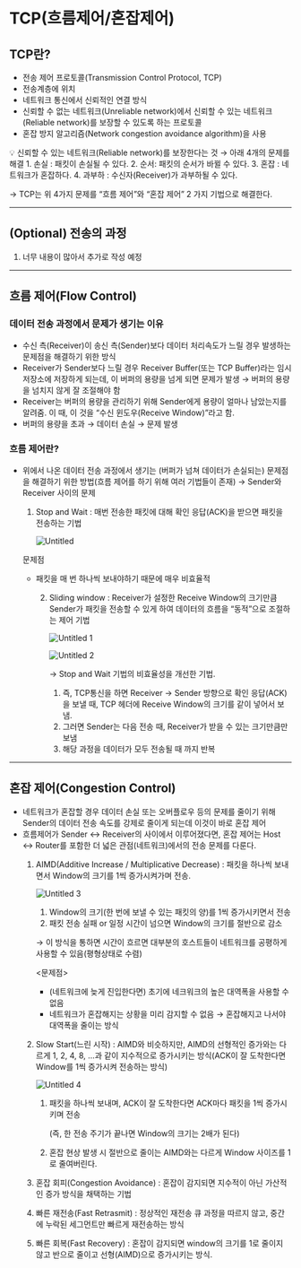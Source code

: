 # TCP(흐름제어/혼잡제어)

## TCP란?

- 전송 제어 프로토콜(Transmission Control Protocol, TCP)
- 전송계층에 위치
- 네트워크 통신에서 신뢰적인 연결 방식
- 신뢰할 수 없는 네트워크(Unreliable network)에서 신뢰할 수 있는 네트워크(Reliable network)를 보장할 수 있도록 하는 프로토콜
- 혼잡 방지 알고리즘(Network congestion avoidance algorithm)을 사용

<aside>
💡 신뢰할 수 있는 네트워크(Reliable network)를 보장한다는 것 → 아래 4개의 문제를 해결
1. 손실 : 패킷이 손실될 수 있다.
2. 순서: 패킷의 순서가 바뀔 수 있다.
3. 혼잡 : 네트워크가 혼잡하다.
4. 과부하 : 수신자(Receiver)가 과부하될 수 있다.

</aside>

→ TCP는 위 4가지 문제를 “흐름 제어”와 “혼잡 제어” 2 가지 기법으로 해결한다.

---

## (Optional) 전송의 과정

1. 너무 내용이 많아서 추가로 작성 예정

---

## 흐름 제어(Flow Control)

### 데이터 전송 과정에서 문제가 생기는 이유

- 수신 측(Receiver)이 송신 측(Sender)보다 데이터 처리속도가 느릴 경우 발생하는 문제점을 해결하기 위한 방식
- Receiver가 Sender보다 느릴 경우 Receiver Buffer(또는 TCP Buffer)라는 임시 저장소에 저장하게 되는데, 이 버퍼의 용량을 넘게 되면 문제가 발생 → 버퍼의 용량을 넘치지 않게 잘 조절해야 함
- Receiver는 버퍼의 용량을 관리하기 위해 Sender에게 용량이 얼마나 남았는지를 알려줌. 이 때, 이 것을 “수신 윈도우(Receive Window)”라고 함.
- 버퍼의 용량을 초과 → 데이터 손실 → 문제 발생

### 흐름 제어란?

- 위에서 나온 데이터 전송 과정에서 생기는 (버퍼가 넘쳐 데이터가 손실되는) 문제점을 해결하기 위한 방법(흐름 제어를 하기 위해 여러 기법들이 존재) → Sender와 Receiver 사이의 문제
    1. Stop and Wait : 매번 전송한 패킷에 대해 확인 응답(ACK)을 받으면 패킷을 전송하는 기법
        
        ![Untitled](https://github.com/2024-Computer-Science/2024-Computer-Science/assets/21362256/fcdbb63e-1a65-42fe-b8d2-6738530ea85d)
        
  문제점
  
  - 패킷을 매 번 하나씩 보내야하기 때문에 매우 비효율적
      
      2. Sliding window : Receiver가 설정한 Receive Window의 크기만큼 Sender가 패킷을 전송할 수 있게 하여 데이터의 흐름을 “동적”으로 조절하는 제어 기법
          
          ![Untitled 1](https://github.com/2024-Computer-Science/2024-Computer-Science/assets/21362256/235e9e0e-bc31-4a91-8342-573a026010a9)

          ![Untitled 2](https://github.com/2024-Computer-Science/2024-Computer-Science/assets/21362256/70a830a5-8ec1-4bae-8aa4-1adf9b8ba06b)
          
          → Stop and Wait 기법의 비효율성을 개선한 기법.
          
          1. 즉, TCP통신을 하면 Receiver → Sender 방향으로 확인 응답(ACK)을 보낼 때, TCP 헤더에 Receive Window의 크기를 같이 넣어서 보냄.
          2. 그러면 Sender는 다음 전송 때, Receiver가 받을 수 있는 크기만큼만 보냄
          3. 해당 과정을 데이터가 모두 전송될 때 까지 반복

---

## 혼잡 제어(Congestion Control)

- 네트워크가 혼잡할 경우 데이터 손실 또는 오버플로우 등의 문제를 줄이기 위해 Sender의 데이터 전송 속도를 강제로 줄이게 되는데 이것이 바로 혼잡 제어
- 흐름제어가 Sender ↔ Receiver의 사이에서 이루어졌다면, 혼잡 제어는 Host ↔ Router를 포함한 더 넓은 관점(네트워크)에서의 전송 문제를 다룬다.
    1. AIMD(Additive Increase / Multiplicative Decrease) : 패킷을 하나씩 보내면서 Window의 크기를 1씩 증가시켜가며 전송.
        
        
        ![Untitled 3](https://github.com/2024-Computer-Science/2024-Computer-Science/assets/21362256/f148b00a-8a4d-41b1-ab6c-71ac89b7bafe)


        
        1. Window의 크기(한 번에 보낼 수 있는 패킷의 양)를 1씩 증가시키면서 전송
        2. 패킷 전송 실패 or 일정 시간이 넘으면 Window의 크기를 절반으로 감소
        
        → 이 방식을 통하면 시간이 흐르면 대부분의 호스트들이 네트워크를 공평하게 사용할 수 있음(평형상태로 수렴)
        
        <문제점>
        
        - (네트워크에 늦게 진입한다면) 초기에 네크워크의 높은 대역폭을 사용할 수 없음
        - 네트워크가 혼잡해지는 상황을 미리 감지할 수 없음 → 혼잡해지고 나서야 대역폭을 줄이는 방식
    
    1. Slow Start(느린 시작) : AIMD와 비슷하지만, AIMD의 선형적인 증가와는 다르게 1, 2, 4, 8, …과 같이 지수적으로 증가시키는 방식(ACK이 잘 도착한다면 Window를 1씩 증가시켜 전송하는 방식)
        
        ![Untitled 4](https://github.com/2024-Computer-Science/2024-Computer-Science/assets/21362256/f6f0ccbf-d9ab-44ec-9459-a58ad8b2bb9a)
        
        1. 패킷을 하나씩 보내며, ACK이 잘 도착한다면 ACK마다 패킷을 1씩 증가시키며 전송
            
            (즉, 한 전송 주기가 끝나면 Window의 크기는 2배가 된다)
            
        2. 혼잡 현상 발생 시 절반으로 줄이는 AIMD와는 다르게 Window 사이즈를 1로 줄여버린다.
    
    1. 혼잡 회피(Congestion Avoidance) : 혼잡이 감지되면 지수적이 아닌 가산적인 증가 방식을 채택하는 기법
    2. 빠른 재전송(Fast Retrasmit) : 정상적인 재전송 큐 과정을 따르지 않고, 중간에 누락된 세그먼트만 빠르게 재전송하는 방식
    3. 빠른 회복(Fast Recovery) : 혼잡이 감지되면 window의 크기를 1로 줄이지 않고 반으로 줄이고 선형(AIMD)으로 증가시키는 방식.
